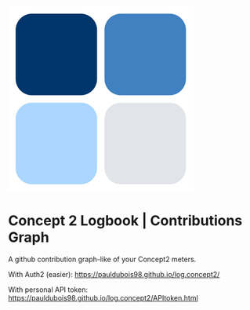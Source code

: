 ![contribution graph logo](contribution_graph-logo.svg)
# Concept 2 Logbook | Contributions Graph

A github contribution graph-like of your Concept2 meters.

With Auth2 (easier):
https://pauldubois98.github.io/log.concept2/

With personal API token:
https://pauldubois98.github.io/log.concept2/APItoken.html
